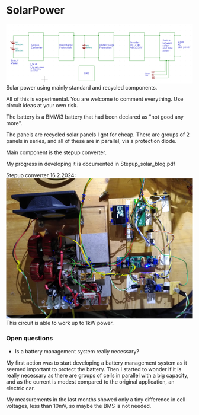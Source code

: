 # SolarPower

![Picture](SolarOverview.png)
Solar power using mainly standard and recycled components.

All of this is experimental. You are welcome to comment everything. 
Use circuit ideas at your own risk.

The battery is a BMWi3 battery that had been declared as "not good any more".

The panels are recycled solar panels I got for cheap. There are groups of 2 panels in series, and all of these are in parallel, via a protection diode.


Main component is the stepup converter.

My progress in developing it is documented in Stepup_solar_blog.pdf


Stepup converter 16.2.2024:
![Picture](stepup_2_2024.jpeg)
This circuit is able to work up to 1kW power.

### Open questions
- Is a battery management system really necessary?

My first action was to start developing a battery management system as it seemed important to protect the battery.
Then I started to wonder if it is really necessary as there are groups of cells in parallel with a big capacity, and as the current is modest compared to the original application, an electric car.

My measurements in the last months showed only a tiny difference in cell voltages, less than 10mV, so maybe the BMS is not needed.



